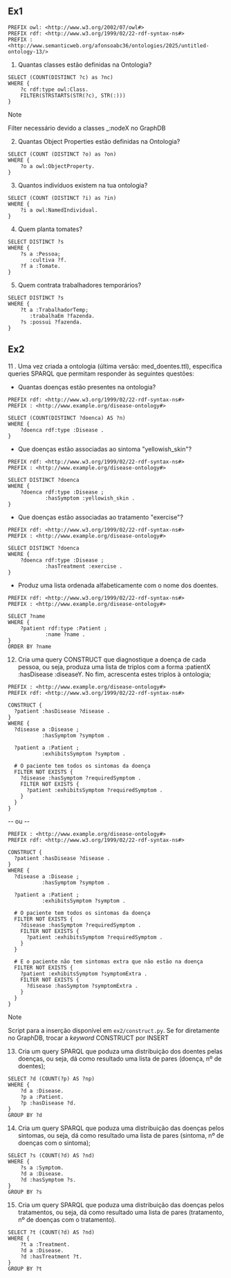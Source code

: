 ## Ex1

```sparql
PREFIX owl: <http://www.w3.org/2002/07/owl#>
PREFIX rdf: <http://www.w3.org/1999/02/22-rdf-syntax-ns#>
PREFIX : <http://www.semanticweb.org/afonsoabc36/ontologies/2025/untitled-ontology-13/>
```

1. Quantas classes estão definidas na Ontologia?

```sparql
SELECT (COUNT(DISTINCT ?c) as ?nc)
WHERE {
    ?c rdf:type owl:Class.
    FILTER(STRSTARTS(STR(?c), STR(:)))
}
```

> [!NOTE]
> Filter necessário devido a classes \_:nodeX no GraphDB

2. Quantas Object Properties estão definidas na Ontologia?

```sparql
SELECT (COUNT (DISTINCT ?o) as ?on)
WHERE {
    ?o a owl:ObjectProperty.
}
```

3. Quantos indivíduos existem na tua ontologia?

```sparql
SELECT (COUNT (DISTINCT ?i) as ?in)
WHERE {
    ?i a owl:NamedIndividual.
}
```

4. Quem planta tomates?

```sparql
SELECT DISTINCT ?s
WHERE {
    ?s a :Pessoa;
       :cultiva ?f.
    ?f a :Tomate.
}
```

5. Quem contrata trabalhadores temporários?

```sparql
SELECT DISTINCT ?s
WHERE {
    ?t a :TrabalhadorTemp;
       :trabalhaEm ?fazenda.
    ?s :possui ?fazenda.
}
```

## Ex2

11 . Uma vez criada a ontologia (última versão: med_doentes.ttl), especifica queries SPARQL que permitam responder às seguintes questões:

- Quantas doenças estão presentes na ontologia?

```sparql
PREFIX rdf: <http://www.w3.org/1999/02/22-rdf-syntax-ns#>
PREFIX : <http://www.example.org/disease-ontology#>

SELECT (COUNT(DISTINCT ?doenca) AS ?n)
WHERE {
    ?doenca rdf:type :Disease .
}
```

- Que doenças estão associadas ao sintoma "yellowish_skin"?

```sparql
PREFIX rdf: <http://www.w3.org/1999/02/22-rdf-syntax-ns#>
PREFIX : <http://www.example.org/disease-ontology#>

SELECT DISTINCT ?doenca
WHERE {
    ?doenca rdf:type :Disease ;
            :hasSymptom :yellowish_skin .
}
```

- Que doenças estão associadas ao tratamento "exercise"?

```sparql
PREFIX rdf: <http://www.w3.org/1999/02/22-rdf-syntax-ns#>
PREFIX : <http://www.example.org/disease-ontology#>

SELECT DISTINCT ?doenca
WHERE {
    ?doenca rdf:type :Disease ;
            :hasTreatment :exercise .
}
```

- Produz uma lista ordenada alfabeticamente com o nome dos doentes.

```sparql
PREFIX rdf: <http://www.w3.org/1999/02/22-rdf-syntax-ns#>
PREFIX : <http://www.example.org/disease-ontology#>

SELECT ?name
WHERE {
    ?patient rdf:type :Patient ;
            :name ?name .
}
ORDER BY ?name
```

12. Cria uma query CONSTRUCT que diagnostique a doença de cada pessoa, ou seja, produza uma lista
    de triplos com a forma :patientX :hasDisease :diseaseY. No fim, acrescenta estes triplos à
    ontologia;

```sparql
PREFIX : <http://www.example.org/disease-ontology#>
PREFIX rdf: <http://www.w3.org/1999/02/22-rdf-syntax-ns#>

CONSTRUCT {
  ?patient :hasDisease ?disease .
}
WHERE {
  ?disease a :Disease ;
           :hasSymptom ?symptom .

  ?patient a :Patient ;
           :exhibitsSymptom ?symptom .

  # O paciente tem todos os sintomas da doença
  FILTER NOT EXISTS {
    ?disease :hasSymptom ?requiredSymptom .
    FILTER NOT EXISTS {
      ?patient :exhibitsSymptom ?requiredSymptom .
    }
  }
}
```

-- ou --

```sparql
PREFIX : <http://www.example.org/disease-ontology#>
PREFIX rdf: <http://www.w3.org/1999/02/22-rdf-syntax-ns#>

CONSTRUCT {
  ?patient :hasDisease ?disease .
}
WHERE {
  ?disease a :Disease ;
           :hasSymptom ?symptom .

  ?patient a :Patient ;
           :exhibitsSymptom ?symptom .

  # O paciente tem todos os sintomas da doença
  FILTER NOT EXISTS {
    ?disease :hasSymptom ?requiredSymptom .
    FILTER NOT EXISTS {
      ?patient :exhibitsSymptom ?requiredSymptom .
    }
  }

  # E o paciente não tem sintomas extra que não estão na doença
  FILTER NOT EXISTS {
    ?patient :exhibitsSymptom ?symptomExtra .
    FILTER NOT EXISTS {
      ?disease :hasSymptom ?symptomExtra .
    }
  }
}
```

> [!NOTE]
> Script para a inserção disponível em `ex2/construct.py`.
> Se for diretamente no GraphDB, trocar a _keyword_ CONSTRUCT por INSERT

13. Cria um query SPARQL que poduza uma distribuição dos doentes pelas doenças, ou seja, dá como resultado uma lista de pares (doença, nº de doentes);

```sparql
SELECT ?d (COUNT(?p) AS ?np)
WHERE {
    ?d a :Disease.
    ?p a :Patient.
    ?p :hasDisease ?d.
}
GROUP BY ?d
```

14. Cria um query SPARQL que poduza uma distribuição das doenças pelos sintomas, ou seja, dá como resultado uma lista de pares (sintoma, nº de doenças com o sintoma);

```sparql
SELECT ?s (COUNT(?d) AS ?nd)
WHERE {
    ?s a :Symptom.
    ?d a :Disease.
    ?d :hasSymptom ?s.
}
GROUP BY ?s
```

15. Cria um query SPARQL que poduza uma distribuição das doenças pelos tratamentos, ou seja, dá como resultado uma lista de pares (tratamento, nº de doenças com o tratamento).

```sparql
SELECT ?t (COUNT(?d) AS ?nd)
WHERE {
    ?t a :Treatment.
    ?d a :Disease.
    ?d :hasTreatment ?t.
}
GROUP BY ?t
```
